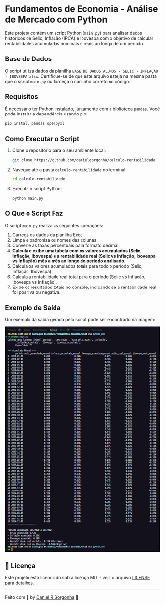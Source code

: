 # Fundamentos de Economia - Análise de Mercado com Python

Este projeto contém um script Python (`main.py`) para analisar dados históricos de Selic, Inflação (IPCA) e Ibovespa com o objetivo de calcular rentabilidades acumuladas nominais e reais ao longo de um período.

## Base de Dados

O script utiliza dados da planilha `BASE DE DADOS ALUNOS - SELIC - INFLAÇÃO - IBOVESPA.xlsx`. Certifique-se de que este arquivo esteja na mesma pasta que o script `main.py` ou forneça o caminho correto no código.

## Requisitos

É necessário ter Python instalado, juntamente com a biblioteca `pandas`. Você pode instalar a dependência usando pip:

```bash
pip install pandas openpyxl
```

## Como Executar o Script

1. Clone o repositório para o seu ambiente local:

   ```bash
   git clone https://github.com/danielgorgonha/calculo-rentabilidade
   ```

2. Navegue até a pasta `calculo-rentabilidade` no terminal:

   ```bash
   cd calculo-rentabilidade
   ```

3. Execute o script Python:

   ```bash
   python main.py
   ```

## O Que o Script Faz

O script `main.py` realiza as seguintes operações:

1. Carrega os dados da planilha Excel.
2. Limpa e padroniza os nomes das colunas.
3. Converte as taxas percentuais para formato decimal.
4. **Calcula e exibe uma tabela com os valores acumulados (Selic, Inflação, Ibovespa) e a rentabilidade real (Selic vs Inflação, Ibovespa vs Inflação) mês a mês ao longo do período analisado.**
5. Calcula os valores acumulados totais para todo o período (Selic, Inflação, Ibovespa).
6. Calcula a rentabilidade real total para o período (Selic vs Inflação, Ibovespa vs Inflação).
7. Exibe os resultados totais no console, indicando se a rentabilidade real foi positiva ou negativa.

## Exemplo de Saída

Um exemplo da saída gerada pelo script pode ser encontrado na imagem:

![Exemplo de Saída](assets/result.png)

## 📝 Licença

Este projeto está licenciado sob a licença MIT - veja o arquivo [LICENSE](LICENSE) para detalhes.

---

Feito com 💜 by <a href="https://www.linkedin.com/in/danielgorgonha/">Daniel R Gorgonha</a> :wave: